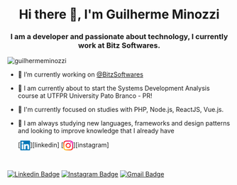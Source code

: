 <h1 align="center">Hi there 👋, I'm Guilherme Minozzi</h1>
<h3 align="center">I am a developer and passionate about technology, I currently work at Bitz Softwares.</h3>
<p align="left"> <img src="https://komarev.com/ghpvc/?username=minozzzi&color=blue" alt="guilhermeminozzi" /> </p>

- :rocket: I’m currently working on [@BitzSoftwares](https://bitzsoftwares.com.br/)
- 🔭 I am currently about to start the Systems Development Analysis course at UTFPR University Pato Branco - PR!
- 🌱 I'm currently focused on studies with PHP, Node.js, ReactJS, Vue.js. 
- 👯 I am always studying new languages, frameworks and design patterns and looking to improve knowledge that I already have

  [<img align="center" alt="guilhermeminozzi | LinkedIn" width="22px" src="https://github.com/minozzzi/minozzzi/raw/main/images/linkedin.svg" />][linkedin]
  [<img align="center" alt="guilhermeminozzi | Instagram" width="22px" src="https://github.com/minozzzi/minozzzi/raw/main/images/instagram.svg" />][instagram]

<br />

[![Linkedin Badge](https://img.shields.io/badge/-LinkedIn-blue?style=flat-square&logo=Linkedin&logoColor=white&link=https://www.linkedin.com/in/guilherme-minozzi/)](https://www.linkedin.com/in/guilherme-minozzi/)
[![Instagram Badge](https://img.shields.io/badge/-Instagram-purple?style=flat-square&logo=Instagram&logoColor=white&link=https://www.instagram.com/minozzzi/)](https://www.instagram.com/minozzzi/)
[![Gmail Badge](https://img.shields.io/badge/-Gmail-c14438?style=flat-square&logo=Gmail&logoColor=white&link=mailto:minozzi60@gmail.com)](mailto:minozzi60@gmail.com)
